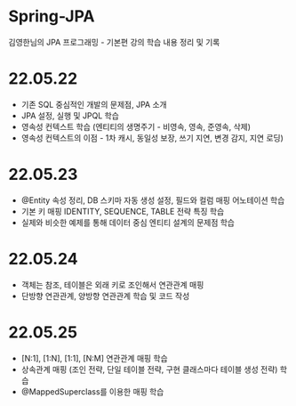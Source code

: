 # Spring-JPA
김영한님의 JPA 프로그래밍 - 기본편 강의 학습 내용 정리 및 기록

# 22.05.22
 - 기존 SQL 중심적인 개발의 문제점, JPA 소개
 - JPA 설정, 실행 및 JPQL 학습
 - 영속성 컨텍스트 학습 (엔티티의 생명주기 - 비영속, 영속, 준영속, 삭제)
 - 영속성 컨텍스트의 이점 - 1차 캐시, 동일성 보장, 쓰기 지연, 변경 감지, 지연 로딩)

# 22.05.23
 - @Entity 속성 정리, DB 스키마 자동 생성 설정, 필드와 컬럼 매핑 어노테이션 학습
 - 기본 키 매핑 IDENTITY, SEQUENCE, TABLE 전략 특징 학습
 - 실제와 비슷한 예제를 통해 데이터 중심 엔티티 설계의 문제점 학습

# 22.05.24
 - 객체는 참조, 테이블은 외래 키로 조인해서 연관관계 매핑
 - 단방향 연관관계, 양방향 연관관계 학습 및 코드 작성

# 22.05.25
 - [N:1], [1:N], [1:1], [N:M] 연관관계 매핑 학습
 - 상속관계 매핑 (조인 전략, 단일 테이블 전략, 구현 클래스마다 테이블 생성 전략) 학습
 - @MappedSuperclass를 이용한 매핑 학습
